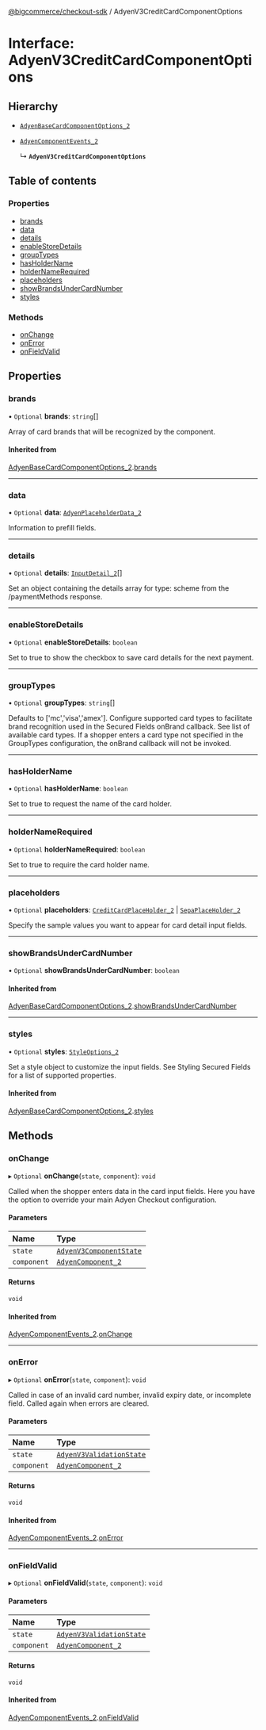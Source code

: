 [@bigcommerce/checkout-sdk](../README.md) / AdyenV3CreditCardComponentOptions

# Interface: AdyenV3CreditCardComponentOptions

## Hierarchy

- [`AdyenBaseCardComponentOptions_2`](AdyenBaseCardComponentOptions_2.md)

- [`AdyenComponentEvents_2`](AdyenComponentEvents_2.md)

  ↳ **`AdyenV3CreditCardComponentOptions`**

## Table of contents

### Properties

- [brands](AdyenV3CreditCardComponentOptions.md#brands)
- [data](AdyenV3CreditCardComponentOptions.md#data)
- [details](AdyenV3CreditCardComponentOptions.md#details)
- [enableStoreDetails](AdyenV3CreditCardComponentOptions.md#enablestoredetails)
- [groupTypes](AdyenV3CreditCardComponentOptions.md#grouptypes)
- [hasHolderName](AdyenV3CreditCardComponentOptions.md#hasholdername)
- [holderNameRequired](AdyenV3CreditCardComponentOptions.md#holdernamerequired)
- [placeholders](AdyenV3CreditCardComponentOptions.md#placeholders)
- [showBrandsUnderCardNumber](AdyenV3CreditCardComponentOptions.md#showbrandsundercardnumber)
- [styles](AdyenV3CreditCardComponentOptions.md#styles)

### Methods

- [onChange](AdyenV3CreditCardComponentOptions.md#onchange)
- [onError](AdyenV3CreditCardComponentOptions.md#onerror)
- [onFieldValid](AdyenV3CreditCardComponentOptions.md#onfieldvalid)

## Properties

### brands

• `Optional` **brands**: `string`[]

Array of card brands that will be recognized by the component.

#### Inherited from

[AdyenBaseCardComponentOptions_2](AdyenBaseCardComponentOptions_2.md).[brands](AdyenBaseCardComponentOptions_2.md#brands)

___

### data

• `Optional` **data**: [`AdyenPlaceholderData_2`](AdyenPlaceholderData_2.md)

Information to prefill fields.

___

### details

• `Optional` **details**: [`InputDetail_2`](InputDetail_2.md)[]

Set an object containing the details array for type: scheme from
the /paymentMethods response.

___

### enableStoreDetails

• `Optional` **enableStoreDetails**: `boolean`

Set to true to show the checkbox to save card details for the next payment.

___

### groupTypes

• `Optional` **groupTypes**: `string`[]

Defaults to ['mc','visa','amex']. Configure supported card types to
facilitate brand recognition used in the Secured Fields onBrand callback.
See list of available card types. If a shopper enters a card type not
specified in the GroupTypes configuration, the onBrand callback will not be invoked.

___

### hasHolderName

• `Optional` **hasHolderName**: `boolean`

Set to true to request the name of the card holder.

___

### holderNameRequired

• `Optional` **holderNameRequired**: `boolean`

Set to true to require the card holder name.

___

### placeholders

• `Optional` **placeholders**: [`CreditCardPlaceHolder_2`](CreditCardPlaceHolder_2.md) \| [`SepaPlaceHolder_2`](SepaPlaceHolder_2.md)

Specify the sample values you want to appear for card detail input fields.

___

### showBrandsUnderCardNumber

• `Optional` **showBrandsUnderCardNumber**: `boolean`

#### Inherited from

[AdyenBaseCardComponentOptions_2](AdyenBaseCardComponentOptions_2.md).[showBrandsUnderCardNumber](AdyenBaseCardComponentOptions_2.md#showbrandsundercardnumber)

___

### styles

• `Optional` **styles**: [`StyleOptions_2`](StyleOptions_2.md)

Set a style object to customize the input fields. See Styling Secured Fields
for a list of supported properties.

#### Inherited from

[AdyenBaseCardComponentOptions_2](AdyenBaseCardComponentOptions_2.md).[styles](AdyenBaseCardComponentOptions_2.md#styles)

## Methods

### onChange

▸ `Optional` **onChange**(`state`, `component`): `void`

Called when the shopper enters data in the card input fields.
Here you have the option to override your main Adyen Checkout configuration.

#### Parameters

| Name | Type |
| :------ | :------ |
| `state` | [`AdyenV3ComponentState`](../README.md#adyenv3componentstate) |
| `component` | [`AdyenComponent_2`](AdyenComponent_2.md) |

#### Returns

`void`

#### Inherited from

[AdyenComponentEvents_2](AdyenComponentEvents_2.md).[onChange](AdyenComponentEvents_2.md#onchange)

___

### onError

▸ `Optional` **onError**(`state`, `component`): `void`

Called in case of an invalid card number, invalid expiry date, or
 incomplete field. Called again when errors are cleared.

#### Parameters

| Name | Type |
| :------ | :------ |
| `state` | [`AdyenV3ValidationState`](AdyenV3ValidationState.md) |
| `component` | [`AdyenComponent_2`](AdyenComponent_2.md) |

#### Returns

`void`

#### Inherited from

[AdyenComponentEvents_2](AdyenComponentEvents_2.md).[onError](AdyenComponentEvents_2.md#onerror)

___

### onFieldValid

▸ `Optional` **onFieldValid**(`state`, `component`): `void`

#### Parameters

| Name | Type |
| :------ | :------ |
| `state` | [`AdyenV3ValidationState`](AdyenV3ValidationState.md) |
| `component` | [`AdyenComponent_2`](AdyenComponent_2.md) |

#### Returns

`void`

#### Inherited from

[AdyenComponentEvents_2](AdyenComponentEvents_2.md).[onFieldValid](AdyenComponentEvents_2.md#onfieldvalid)
